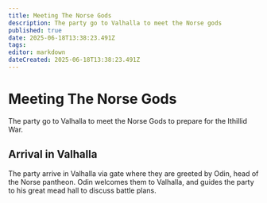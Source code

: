 ```yaml
---
title: Meeting The Norse Gods
description: The party go to Valhalla to meet the Norse gods
published: true
date: 2025-06-18T13:38:23.491Z
tags: 
editor: markdown
dateCreated: 2025-06-18T13:38:23.491Z
---
```


# Meeting The Norse Gods
The party go to Valhalla to meet the Norse Gods to prepare for the Ithillid War.


## Arrival in Valhalla
The party arrive in Valhalla via gate where they are greeted by Odin, head of the Norse pantheon. Odin welcomes them to Valhalla, and guides the party to his great mead hall to discuss battle plans. 